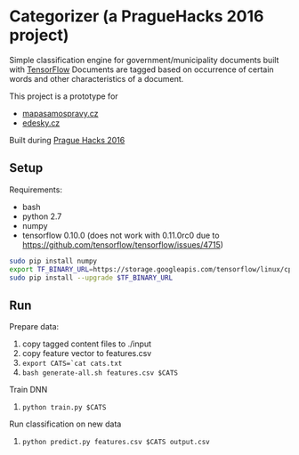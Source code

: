 # Categorizer (a PragueHacks 2016 project)

Simple classification engine for government/municipality documents built with [TensorFlow](https://github.com/tensorflow/tensorflow) Documents are tagged based on occurrence of certain words and other characteristics of a document.

This project is a prototype for
* [mapasamospravy.cz](http://mapasamospravy.cz/)
* [edesky.cz](https://edesky.cz/)

Built during [Prague Hacks 2016](http://www.praguehacks.cz/)

## Setup

Requirements:

* bash
* python 2.7
* numpy
* tensorflow 0.10.0 (does not work with 0.11.0rc0 due to https://github.com/tensorflow/tensorflow/issues/4715)


```bash
sudo pip install numpy
export TF_BINARY_URL=https://storage.googleapis.com/tensorflow/linux/cpu/tensorflow-0.10.0-cp27-none-linux_x86_64.whl
sudo pip install --upgrade $TF_BINARY_URL

```

## Run

Prepare data:

1. copy tagged content files to ./input
1. copy feature vector to features.csv
1. ```export CATS=`cat cats.txt```
1. `bash generate-all.sh features.csv $CATS`

Train DNN

1. `python train.py $CATS`

Run classification on new data

1. `python predict.py features.csv $CATS output.csv`
